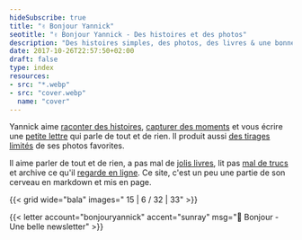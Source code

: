```yaml
---
hideSubscribe: true
title: "✌️ Bonjour Yannick"
seotitle: "✌️ Bonjour Yannick - Des histoires et des photos"
description: "Des histoires simples, des photos, des livres & une bonne tasse de café."
date: 2017-10-26T22:57:50+02:00
draft: false
type: index
resources:
- src: "*.webp"
- src: "cover.webp"
  name: "cover"
---
```


Yannick aime [raconter des histoires](/posts), [capturer des moments](/daily)
et vous écrire une [petite lettre](/bonjour) qui parle de tout et de rien.
Il produit aussi [des tirages limités](/shop) de ses photos favorites.

Il aime parler de tout et de rien, a pas mal de [jolis livres](/on-paper), lit pas [mal de trucs](/books) et archive ce qu'il [regarde en ligne](/bookmarks). Ce site, c'est un peu une partie de son cerveau en markdown et mis en page.

{{< grid wide="bala" images=" 15 | 6 / 32 | 33" >}}

{{< letter account="bonjouryannick" accent="sunray" msg="💌 Bonjour - Une belle newsletter" >}}
